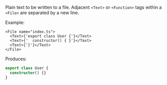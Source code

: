 Plain text to be written to a file. Adjacent `<Text>` or `<Function>` tags within a `<File>` are separated by a new line.

Example:

```tsx
<File name="index.ts">
  <Text>{'export class User {'}</Text>
  <Text>{'  constructor() { }'}</Text>
  <Text>{'}'}</Text>
</File>
```

Produces:

```ts
export class User {
  constructor() {}
}
```
